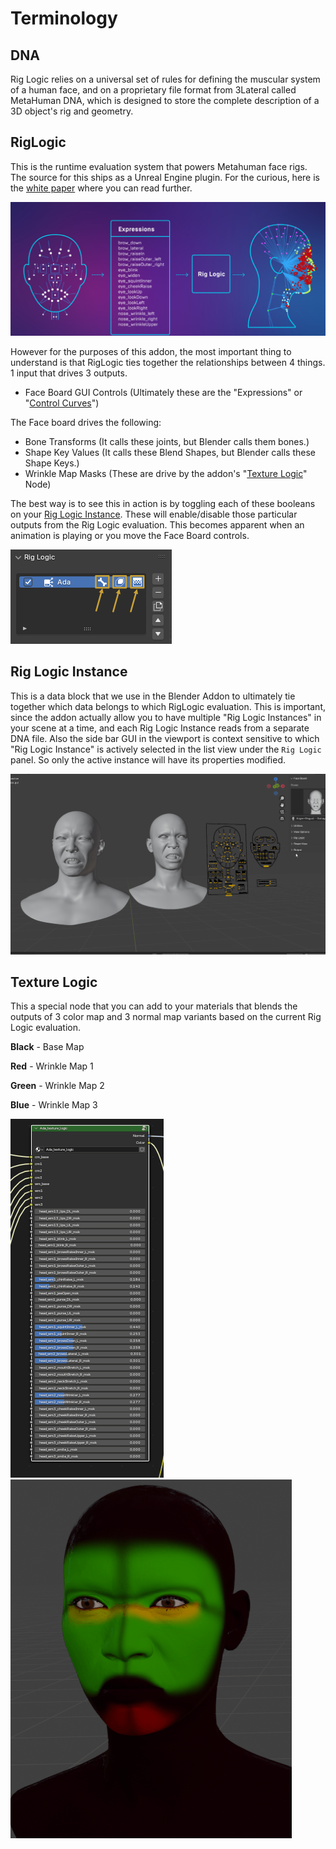 # Terminology

## DNA
Rig Logic relies on a universal set of rules for defining the muscular system of a human face, and on a proprietary file format from 3Lateral called MetaHuman DNA, which is designed to store the complete description of a 3D object's rig and geometry.

## RigLogic
This is the runtime evaluation system that powers Metahuman face rigs. The source for this ships as a Unreal Engine plugin. For the curious, here is the [white paper](https://cdn2.unrealengine.com/rig-logic-whitepaper-v2-5c9f23f7e210.pdf) where you can read further.

![](./images/terminology/1.png)

However for the purposes of this addon, the most important thing to understand is that RigLogic ties together the relationships between 4 things. 1 input that drives 3 outputs.

* Face Board GUI Controls (Ultimately these are the "Expressions" or "[Control Curves](https://dev.epicgames.com/documentation/en-us/metahuman/control-curves-driven-by-metahuman-animator?application_version=1.0)")

The Face board drives the following:

* Bone Transforms (It calls these joints, but Blender calls them bones.)
* Shape Key Values (It calls these Blend Shapes, but Blender calls these Shape Keys.)
* Wrinkle Map Masks (These are drive by the addon's "[Texture Logic](./#texture-logic)" Node)

The best way is to see this in action is by toggling each of these booleans on your [Rig Logic Instance](./#rig-logic-instance). These will enable/disable those particular outputs from the Rig Logic evaluation. This becomes apparent when an animation is playing or you move the Face Board controls.

![](./images/terminology/2.png)


## Rig Logic Instance

This is a data block that we use in the Blender Addon to ultimately tie together which data belongs to which RigLogic evaluation. This is important, since the addon actually allow you to have multiple "Rig Logic Instances" in your scene at a time, and each Rig Logic Instance reads from a separate DNA file. Also the side bar GUI in the viewport is context sensitive to which "Rig Logic Instance" is actively selected in the list view under the `Rig Logic` panel. So only the active instance will have its properties modified.

![](./images/terminology/3.gif)


## Texture Logic
This a special node that you can add to your materials that blends the outputs of 3 color map and 3 normal map variants based on the current Rig Logic evaluation.

**Black** -  Base Map

**Red** - Wrinkle Map 1

**Green** - Wrinkle Map 2

**Blue** - Wrinkle Map 3

![](./images/terminology/4.gif)
![](./images/terminology/5.gif)